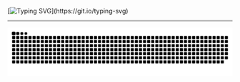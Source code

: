 [![Typing SVG](https://readme-typing-svg.demolab.com?font=Fira+Code&pause=1000&color=6DA5BD&width=435&lines=Hello+World%2C+I'm+Leticia.;Welcome+to+my+profile!)](https://git.io/typing-svg)
***

<picture>
  <source media="(prefers-color-scheme: dark)" srcset="https://raw.githubusercontent.com/leticiallsousa/leticiallsousa/output/github-snake-dark.svg" />
  <source media="(prefers-color-scheme: light)" srcset="https://raw.githubusercontent.com/leticiallsousa/leticiallsousa/output/github-snake.svg" />
  <img alt="github-snake" src="https://raw.githubusercontent.com/leticiallsousa/leticiallsousa/output/github-snake.svg" />
</picture>
